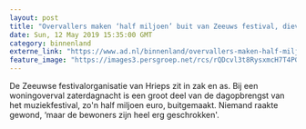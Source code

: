 ```yaml
---
layout: post
title: "Overvallers maken ‘half miljoen’ buit van Zeeuws festival, dieven namen alle verkreukelde biljetten mee"
date: Sun, 12 May 2019 15:35:00 GMT
category: binnenland
externe_link: "https://www.ad.nl/binnenland/overvallers-maken-half-miljoen-buit-van-zeeuws-festival-dieven-namen-alle-verkreukelde-biljetten-mee~a708ddcf/"
feature_image: "https://images3.persgroep.net/rcs/rQDcvl3t8RysxmcH7T4PGOBwVPE/diocontent/147020968/_fitwidth/400/?appId=21791a8992982cd8da851550a453bd7f&quality=0.7"
---
```


De Zeeuwse festivalorganisatie van Hrieps zit in zak en as. Bij een woningoverval zaterdagnacht is een groot deel van de dagopbrengst van het muziekfestival, zo'n half miljoen euro, buitgemaakt. Niemand raakte gewond, ‘maar de bewoners zijn heel erg geschrokken'.
